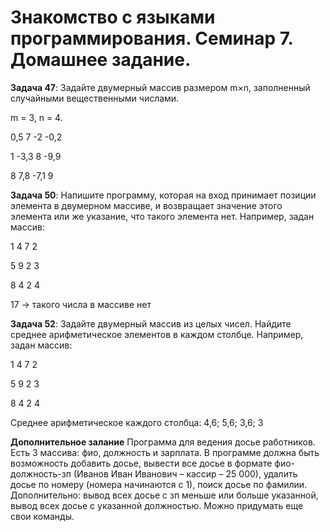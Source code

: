 # Знакомство с языками программирования. Семинар 7. Домашнее задание.

**Задача 47**: Задайте двумерный массив размером m×n, заполненный случайными вещественными числами.

m = 3, n = 4.

0,5 7 -2 -0,2

1 -3,3 8 -9,9

8 7,8 -7,1 9

**Задача 50**: Напишите программу, которая на вход принимает позиции элемента в двумерном массиве, и возвращает значение этого элемента или же указание, что такого элемента нет.
Например, задан массив:

1 4 7 2

5 9 2 3

8 4 2 4

17 -> такого числа в массиве нет

**Задача 52**: Задайте двумерный массив из целых чисел. Найдите среднее арифметическое элементов в каждом столбце.
Например, задан массив:

1 4 7 2

5 9 2 3

8 4 2 4

Среднее арифметическое каждого столбца: 4,6; 5,6; 3,6; 3

**Дополнительное залание** Программа для ведения досье работников. Есть 3 массива: фио, должность и зарплата. В программе должна быть возможность добавить досье, вывести все досье в формате фио-должность-зп (Иванов Иван Иванович – кассир – 25 000), удалить досье по номеру (номера начинаются с 1), поиск досье по фамилии. Дополнительно: вывод всех досье с зп меньше или больше указанной, вывод всех досье с указанной должностью. Можно придумать еще свои команды.